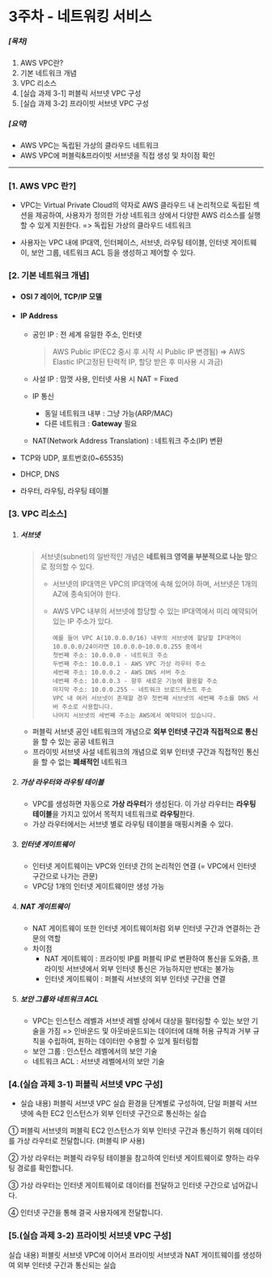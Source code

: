 # 3주차 - 네트워킹 서비스 

##### [목차]

1. AWS VPC란?
2. 기본 네트워크 개념
3. VPC 리소스
4. [실습 과제 3-1] 퍼블릭 서브넷 VPC 구성
5. [실습 과제 3-2] 프라이빗 서브넷 VPC 구성

##### [요약]

- AWS VPC는 독립된 가상의 클라우드 네트워크
- AWS VPC에 퍼블릭&프라이빗 서브넷을 직접 생성 및 차이점 확인

<hr>

### [1. AWS VPC 란?]

- VPC는 Virtual Private Cloud의 약자로 AWS 클라우드 내 논리적으로 독립된 섹션을 제공하여, 사용자가 정의한 가상 네트워크 상에서 다양한 AWS 리소스를 실행할 수 있게 지원한다.  => 독립된 가상의 클라우드 네트워크

- 사용자는 VPC 내에 IP대역, 인터페이스, 서브넷, 라우팅 테이블, 인터넷 게이트웨이, 보안 그룹, 네트워크 ACL 등을 생성하고 제어할 수 있다. 

### [2. 기본 네트워크 개념]

- #### OSI 7 레이어, TCP/IP 모델

- #### IP Address

  - 공인 IP : 전 세계 유일한 주소, 인터넷

    > AWS Public IP(EC2 중시 후 시작 시 Public IP 변경됨) => AWS Elastic IP(고정된 탄력적 IP, 할당 받은 후 미사용 시 과금)

  - 사설 IP : 맘껏 사용, 인터넷 사용 시 NAT = Fixed

  - IP 통신

    - 동일 네트워크 내부 : 그냥 가능(ARP/MAC)
    - 다른 네트워크 : **Gateway** 필요

  - NAT(Network Address Translation) : 네트워크 주소(IP) 변환

- TCP와 UDP, 포트번호(0~65535)

- DHCP, DNS

- 라우터, 라우팅, 라우팅 테이블

### [3. VPC 리소스]

1. ##### 서브넷

   > 서브넷(subnet)의 일반적인 개념은 **네트워크 영역을 부분적으로 나눈 망**으로 정의할 수 있다. 
   >
   > + 서브넷의 IP대역은 VPC의 IP대역에 속해 있어야 하며, 서브넷은 1개의 AZ에 종속되어야 한다. 
   >
   > + AWS VPC 내부의 서브넷에 할당할 수 있는 IP대역에서 미리 예약되어 있는 IP 주소가 있다. 
   >
   >   ```
   >   예를 들어 VPC A(10.0.0.0/16) 내부의 서브넷에 할당할 IP대역이 10.0.0.0/24이라면 10.0.0.0~10.0.0.255 중에서
   >   첫번째 주소: 10.0.0.0 - 네트워크 주소
   >   두번째 주소: 10.0.0.1 - AWS VPC 가상 라우터 주소
   >   세번째 주소: 10.0.0.2 - AWS DNS 서버 주소 
   >   네번째 주소: 10.0.0.3 - 향후 새로운 기능에 활용할 주소
   >   마지막 주소: 10.0.0.255 - 네트워크 브로드캐스트 주소
   >   VPC 내 여러 서브넷이 존재할 경우 첫번째 서브넷의 세번째 주소를 DNS 서버 주소로 사용합니다. 
   >   나머지 서브넷의 세번째 주소는 AWS에서 예약되어 있습니다.
   >   ```

   - 퍼블릭 서브넷
     공인 네트워크의 개념으로 **외부 인터넷 구간과 직접적으로 통신**을 할 수 있는 공공 네트워크 
   - 프라이빗 서브넷
     사설 네트워크의 개념으로 외부 인터넷 구간과 직접적인 통신을 할 수 없는 **폐쇄적인** 네트워크 

2. ##### 가상 라우터와 라우팅 테이블

   - VPC를 생성하면 자동으로 **가상 라우터**가 생성된다. 이 가상 라우터는 **라우팅 테이블**을 가지고 있어서 목적지 네트워크로 **라우팅**한다. 
   - 가상 라우터에서는 서브넷 별로 라우팅 테이블을 매핑시켜줄 수 있다. 

3. ##### 인터넷 게이트웨이

   - 인터넷 게이트웨이는 VPC와 인터넷 간의 논리적인 연결 (= VPC에서 인터넷 구간으로 나가는 관문)
   - VPC당 1개의 인터넷 게이트웨이만 생성 가능

4. ##### NAT 게이트웨이

   - NAT 게이트웨이 또한 인터넷 게이트웨이처럼 외부 인터넷 구간과 연결하는 관문의 역할 
   - 차이점 
     - NAT 게이트웨이 :  프라이빗 IP를 퍼블릭 IP로 변환하여 통신을 도와줌, 프라이빗 서브넷에서 외부 인터넷 통신은 가능하지만 반대는 불가능
     - 인터넷 게이트웨이 : 퍼블릭 서브넷의 외부 인터넷 구간을 연결

5. ##### 보안 그룹와 네트워크 ACL

   - VPC는 인스턴스 레벨과 서브넷 레벨 상에서 대상을 필터링할 수 있는 보안 기술을 가짐 => 인바운드 및 아웃바운드되는 데이터에 대해 허용 규칙과 거부 규칙을 수립하여, 원하는 데이터만 수용할 수 있게 필터링함
   - 보안 그룹 : 인스턴스 레벨에서의 보안 기술
   - 네트워크 ACL : 서브넷 레벨에서의 보안 기술 

### [4.(실습 과제 3-1) 퍼블릭 서브넷 VPC 구성]

- 실습 내용) 퍼블릭 서브넷 VPC 실습 환경을 단계별로 구성하여, 단일 퍼블릭 서브넷에 속한 EC2 인스턴스가 외부 인터넷 구간으로 통신하는 실습 

① 퍼블릭 서브넷의 퍼블릭 EC2 인스턴스가 외부 인터넷 구간과 통신하기 위해 데이터를 가상 라우터로 전달합니다. (퍼블릭 IP 사용)

② 가상 라우터는 퍼블릭 라우팅 테이블을 참고하여 인터넷 게이트웨이로 향하는 라우팅 경로를 확인합니다.

③ 가상 라우터는 인터넷 게이트웨이로 데이터를 전달하고 인터넷 구간으로 넘어갑니다.

④ 인터넷 구간을 통해 결국 사용자에게 전달합니다.

### [5.(실습 과제 3-2) 프라이빗 서브넷 VPC 구성]

실습 내용) 퍼블릿 서브넷 VPC에 이어서 프라이빗 서브넷과 NAT 게이트웨이를 생성하여 외부 인터넷 구간과 통신되는 실습